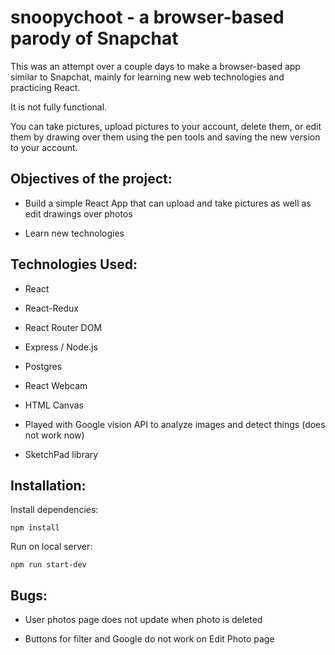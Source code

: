 
# snoopychoot - a browser-based parody of Snapchat

This was an attempt over a couple days to make a browser-based app similar to Snapchat, mainly for learning new web technologies and practicing React.

It is not fully functional.

You can take pictures, upload pictures to your account, delete them, or edit them by drawing over them using the pen tools and saving the new version to your account.

## Objectives of the project:

* Build a simple React App that can upload and take pictures as well as edit drawings over photos

* Learn new technologies

## Technologies Used:

* React

* React-Redux

* React Router DOM

* Express / Node.js

* Postgres

* React Webcam

* HTML Canvas

* Played with Google vision API to analyze images and detect things (does not work now)

* SketchPad library

## Installation:

Install dependencies:
```
npm install
```
Run on local server:
```
npm run start-dev
```

## Bugs:

* User photos page does not update when photo is deleted

* Buttons for filter and Google do not work on Edit Photo page



